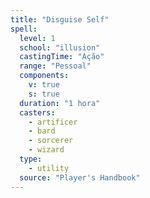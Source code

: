 ```yaml
---
title: "Disguise Self"
spell:
  level: 1
  school: "illusion"
  castingTime: "Ação"
  range: "Pessoal"
  components:
    v: true
    s: true
  duration: "1 hora"
  casters:
    - artificer
    - bard
    - sorcerer
    - wizard
  type:
    - utility
  source: "Player's Handbook"
---
```

